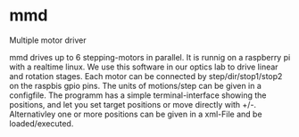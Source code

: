 # mmd
Multiple motor driver

mmd drives up to 6 stepping-motors in parallel. It is runnig on a raspberry pi with a realtime linux. 
We use this software in our optics lab to drive linear and rotation stages.
Each motor can be connected by step/dir/stop1/stop2 on the raspbis gpio pins. The units of motions/step can be given in a configfile.
The programm has a simple terminal-interface showing the positions, and let you set target positions or move directly with +/-. 
Alternativley one or more positions can be given in a xml-File and be loaded/executed.



